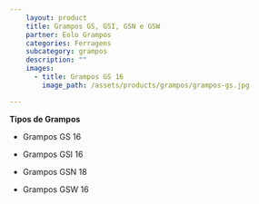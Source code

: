 ```yaml
---
    layout: product
    title: Grampos GS, GSI, GSN e GSW
    partner: Eolo Grampos
    categories: Ferragens     
    subcategory: grampos
    description: ""
    images: 
      - title: Grampos GS 16
        image_path: /assets/products/grampos/grampos-gs.jpg

---
```


**Tipos de Grampos**
* Grampos GS 16
  
* Grampos GSI 16
    
* Grampos GSN 18
  
* Grampos GSW 16

